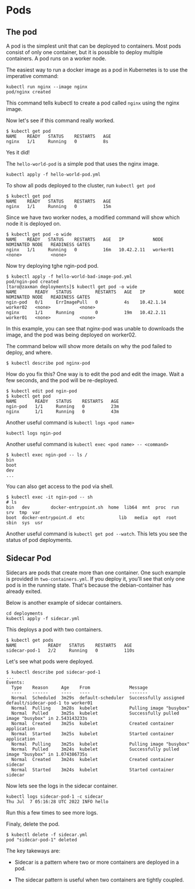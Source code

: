 # Pods

## The pod

A pod is the simplest unit that can be deployed to containers. Most pods consist of only one container, but it is possible to deploy multiple containers. A pod runs on a worker node.

The easiest way to run a docker image as a pod in Kubernetes is to use the imperative command:

```
kubectl run nginx --image nginx
pod/nginx created
```

This command tells kubectl to create a pod called `nginx` using the nginx image. 

Now let's see if this command really worked.

```
$ kubectl get pod
NAME    READY   STATUS    RESTARTS   AGE
nginx   1/1     Running   0          8s
```

Yes it did!

The `hello-world-pod` is a simple pod that uses the nginx image. 

  ```
  kubectl apply -f hello-world-pod.yml
  ```

  To show all pods deployed to the cluster, run `kubectl get pod`

  ```
  $ kubectl get pod 
  NAME    READY   STATUS    RESTARTS   AGE
  nginx   1/1     Running   0          15m
  ```

  Since we have two worker nodes, a modified command will show which node it is deployed on.

  ```
  $ kubectl get pod -o wide
  NAME    READY   STATUS    RESTARTS   AGE   IP           NODE       NOMINATED NODE   READINESS GATES
  nginx   1/1     Running   0          16m   10.42.2.11   worker01   <none>           <none>
  ```

  Now try deploying tghe ngin-pod pod.

  ```
  $ kubectl apply -f hello-world-bad-image-pod.yml 
  pod/ngin-pod created
  [taro@zaxman deployments]$ kubectl get pod -o wide
  NAME       READY   STATUS         RESTARTS   AGE   IP           NODE       NOMINATED NODE   READINESS GATES
  ngin-pod   0/1     ErrImagePull   0          4s    10.42.1.14   worker02   <none>           <none>
  nginx      1/1     Running        0          19m   10.42.2.11   worker01   <none>           <none>
  ```

  In this example, you can see that nginx-pod was unable to downloads the image, and the pod was being deployed on worker02.

  The command below will show more details on why the pod failed to deploy, and where.

  ```
  $ kubectl describe pod nginx-pod
  ```

  How do you fix this? One way is to edit the pod and edit the image. Wait a few seconds, and the pod will be re-deployed.

  ```
  $ kubectl edit pod ngin-pod
  $ kubectl get pod
  NAME       READY   STATUS    RESTARTS   AGE
  ngin-pod   1/1     Running   0          23m
  nginx      1/1     Running   0          43m
  ```

  Another useful command is `kubectl logs <pod name>`

  ```
  kubectl logs ngin-pod
  ```

  Another useful command is `kubectl exec <pod name> -- <command>`

  ```
  $ kubectl exec ngin-pod -- ls / 
  bin
  boot
  dev
  ...
  ```

  You can also get access to the pod via shell.

  ```
  $ kubectl exec -it ngin-pod -- sh
  # ls
  bin   dev		   docker-entrypoint.sh  home  lib64  mnt  proc  run   srv  tmp  var
  boot  docker-entrypoint.d  etc			 lib   media  opt  root  sbin  sys  usr 
  ```

Another useful command is `kubectl get pod --watch`. This lets you see the status of pod deployments.

## Sidecar Pod

Sidecars are pods that create more than one container. One such example is provided in `two-containers.yml`. If you deploy it, you'll see that only one pod is in the running state. That's because the debian-container has already exited. 

Below is another example of sidecar containers. 

```
cd deployments
kubectl apply -f sidecar.yml
```

This deploys a pod with two containers. 

```
$ kubectl get pods
NAME            READY   STATUS    RESTARTS   AGE
sidecar-pod-1   2/2     Running   0          110s
```

Let's see what pods were deployed.

```
$ kubectl describe pod sidecar-pod-1
...
Events:
  Type    Reason     Age    From               Message
  ----    ------     ----   ----               -------
  Normal  Scheduled  3m29s  default-scheduler  Successfully assigned default/sidecar-pod-1 to worker01
  Normal  Pulling    3m28s  kubelet            Pulling image "busybox"
  Normal  Pulled     3m25s  kubelet            Successfully pulled image "busybox" in 2.543143233s
  Normal  Created    3m25s  kubelet            Created container application
  Normal  Started    3m25s  kubelet            Started container application
  Normal  Pulling    3m25s  kubelet            Pulling image "busybox"
  Normal  Pulled     3m24s  kubelet            Successfully pulled image "busybox" in 1.074386735s
  Normal  Created    3m24s  kubelet            Created container sidecar
  Normal  Started    3m24s  kubelet            Started container sidecar
```

Now lets see the logs in the sidecar container.

```
kubectl logs sidecar-pod-1 -c sidecar
Thu Jul  7 05:16:28 UTC 2022 INFO hello
```

Run this a few times to see more logs.

Finaly, delete the pod.

```
$ kubectl delete -f sidecar.yml 
pod "sidecar-pod-1" deleted
```

The key takeways are:

- Sidecar is a pattern where two or more containers are deployed in a pod.

- The sidecar pattern is useful when two containers are tightly coupled.
